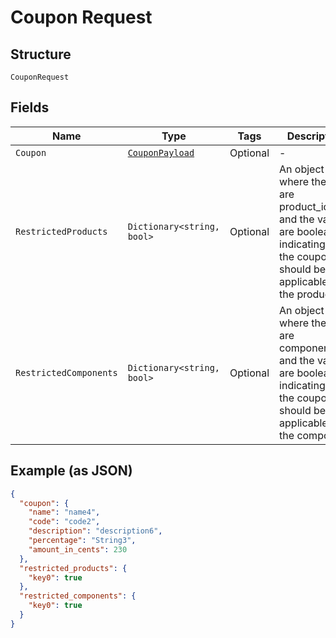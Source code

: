 
# Coupon Request

## Structure

`CouponRequest`

## Fields

| Name | Type | Tags | Description |
|  --- | --- | --- | --- |
| `Coupon` | [`CouponPayload`](../../doc/models/coupon-payload.md) | Optional | - |
| `RestrictedProducts` | `Dictionary<string, bool>` | Optional | An object where the keys are product_ids and the values are booleans indicating if the coupon should be applicable to the product |
| `RestrictedComponents` | `Dictionary<string, bool>` | Optional | An object where the keys are component_ids and the values are booleans indicating if the coupon should be applicable to the component |

## Example (as JSON)

```json
{
  "coupon": {
    "name": "name4",
    "code": "code2",
    "description": "description6",
    "percentage": "String3",
    "amount_in_cents": 230
  },
  "restricted_products": {
    "key0": true
  },
  "restricted_components": {
    "key0": true
  }
}
```

